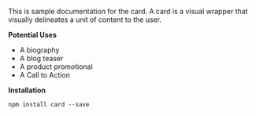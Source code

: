 This is sample documentation for the card. A card is a visual wrapper that visually delineates a unit of content to the user.

**Potential Uses**

- A biography
- A blog teaser
- A product promotional
- A Call to Action

**Installation**

```
npm install card --save
```

